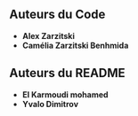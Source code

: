 
## Auteurs du Code

* **Alex Zarzitski** 
* **Camélia Zarzitski Benhmida** 

## Auteurs du README

* **El Karmoudi mohamed** 
* **Yvalo Dimitrov** 